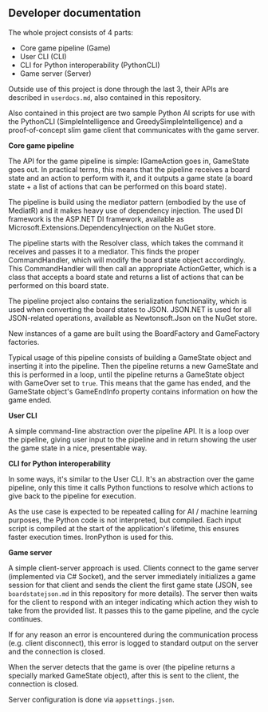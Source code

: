 ﻿## Developer documentation

The whole project consists of 4 parts:

 - Core game pipeline (Game)
 - User CLI (CLI)
 - CLI for Python interoperability (PythonCLI)
 - Game server (Server)

Outside use of this project is done through the last 3, their APIs are described in `userdocs.md`, also contained in this repository.

Also contained in this project are two sample Python AI scripts for use with the PythonCLI (SimpleIntelligence and GreedySimpleIntelligence) and a proof-of-concept slim game client that communicates with the game server.

**Core game pipeline**

The API for the game pipeline is simple: IGameAction goes in, GameState goes out. In practical terms, this means that the pipeline receives a board state and an action to perform with it, and it outputs a game state (a board state + a list of actions that can be performed on this board state).

The pipeline is build using the mediator pattern (embodied by the use of MediatR) and it makes heavy use of dependency injection. The used DI framework is the ASP.NET DI framework, available as Microsoft.Extensions.DependencyInjection on the NuGet store.

The pipeline starts with the Resolver class, which takes the command it receives and passes it to a mediator. This finds the proper CommandHandler, which will modify the board state object accordingly. This CommandHandler will then call an appropriate ActionGetter, which is a class that accepts a board state and returns a list of actions that can be performed on this board state.

The pipeline project also contains the serialization functionality, which is used when converting the board states to JSON. JSON.NET is used for all JSON-related operations, available as Newtonsoft.Json on the NuGet store.

New instances of a game are built using the BoardFactory and GameFactory factories.

Typical usage of this pipeline consists of building a GameState object and inserting it into the pipeline. Then the pipeline returns a new GameState and this is performed in a loop, until the pipeline returns a GameState object with GameOver set to `true`. This means that the game has ended, and the GameState object's GameEndInfo property contains information on how the game ended.

**User CLI**

A simple command-line abstraction over the pipeline API. It is a loop over the pipeline, giving user input to the pipeline and in return showing the user the game state in a nice, presentable way.

**CLI for Python interoperability**

In some ways, it's similar to the User CLI. It's an abstraction over the game pipeline, only this time it calls Python functions to resolve which actions to give back to the pipeline for execution.

As the use case is expected to be repeated calling for AI / machine learning purposes, the Python code is not interpreted, but compiled. Each input script is compiled at the start of the application's lifetime, this ensures faster execution times. IronPython is used for this.

**Game server**

A simple client-server approach is used. Clients connect to the game server (implemented via C# Socket), and the server immediately initializes a game session for that client and sends the client the first game state (JSON, see `boardstatejson.md` in this repository for more details). The server then waits for the client to respond with an integer indicating which action they wish to take from the provided list. It passes this to the game pipeline, and the cycle continues.

If for any reason an error is encountered during the communication process (e.g. client disconnect), this error is logged to standard output on the server and the connection is closed.

When the server detects that the game is over (the pipeline returns a specially marked GameState object), after this is sent to the client, the connection is closed.

Server configuration is done via `appsettings.json`.
